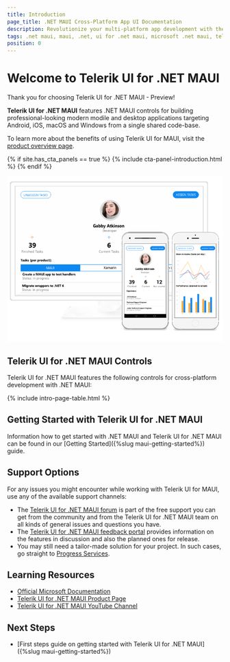 ```yaml
---
title: Introduction
page_title: .NET MAUI Cross-Platform App UI Documentation
description: Revolutionize your multi-platform app development with the preview version of Telerik UI for .NET MAUI
tags: .net maui, maui, .net, ui for .net maui, microsoft .net maui, telerik ui for .net maui
position: 0
---
```


# Welcome to Telerik UI for .NET MAUI

Thank you for choosing Telerik UI for .NET MAUI - Preview!

**Telerik UI for .NET MAUI** features .NET MAUI controls for building professional-looking modern modile and desktop applications targeting Android, iOS, macOS and Windows from a single shared code-base.

To learn more about the benefits of using Telerik UI for MAUI, visit the [product overview page](https://www.telerik.com/maui-ui).

{% if site.has_cta_panels == true %}
{% include cta-panel-introduction.html %}
{% endif %}

![Telerik UI for .NET MAUI](front-image.png)

## Telerik UI for .NET MAUI Controls

Telerik UI for .NET MAUI features the following controls for cross-platform development with .NET MAUI:

{% include intro-page-table.html  %}

## Getting Started with Telerik UI for .NET MAUI

Information how to get started with .NET MAUI and Telerik UI for .NET MAUI can be found in our [Getting Started]({%slug maui-getting-started%}) guide.

## Support Options

For any issues you might encounter while working with Telerik UI for MAUI, use any of the available support channels:

* The [Telerik UI for .NET MAUI forum](https://www.telerik.com/forums/maui) is part of the free support you can get from the community and from the Telerik UI for .NET MAUI team on all kinds of general issues and questions you have.
* The [Telerik UI for .NET MAUI feedback portal](https://feedback.telerik.com/maui) provides information on the features in discussion and also the planned ones for release.
* You may still need a tailor-made solution for your project. In such cases, go straight to [Progress Services](https://www.progress.com/services).

## Learning Resources

* [Official Microsoft Documentation](https://docs.microsoft.com/en-us/dotnet/maui)
* [Telerik UI for .NET MAUI Product Page](https://www.telerik.com/maui-ui)
* [Telerik UI for .NET MAUI YouTube Channel](https://www.youtube.com/playlist?list=PLvmaC-XMqeBZnCAEuEcW9LsUnfQm65B1N)

## Next Steps

* [First steps guide on getting started with Telerik UI for .NET MAUI]({%slug maui-getting-started%})